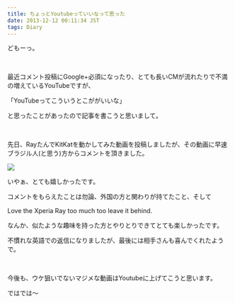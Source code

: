 ```yaml
---
title: ちょっとYoutubeっていいなって思った
date: 2013-12-12 00:11:34 JST
tags: Diary
---
```

どもーっ。

&nbsp;

最近コメント投稿にGoogle+必須になったり、とても長いCMが流れたりで不満の増えているYouTubeですが、

「YouTubeってこういうとこががいいな」

と思ったことがあったので記事を書こうと思いまして。

&nbsp;

先日、RayたんでKitKatを動かしてみた動画を投稿しましたが、その動画に早速ブラジル人(と思う)方からコメントを頂きました。

<img src="https://lh6.googleusercontent.com/-K06_CX4y9tI/Uqh99iS3xuI/AAAAAAAACzg/whLKg-634Zc/s640/2013-12-11-235331_1920x1080_scrot.png" />

いやぁ、とても嬉しかったです。

コメントをもらえたことは勿論、外国の方と関わりが持てたこと、そして

<span class="fontsize6">Love the Xperia Ray too much too leave it behind.﻿</span>

なんか、似たような趣味を持った方とやりとりできてとても楽しかったです。

不慣れな英語での返信になりましたが、最後には相手さんも喜んでくれたようで。

&nbsp;

今後も、ウケ狙いでないマジメな動画はYoutubeに上げてこうと思います。

ではでは〜
